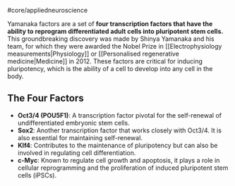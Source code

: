 #core/appliedneuroscience

Yamanaka factors are a set of **four transcription factors that have the ability to reprogram differentiated adult cells into pluripotent stem cells.** This groundbreaking discovery was made by Shinya Yamanaka and his team, for which they were awarded the Nobel Prize in [[Electrophysiology measurements|Physiology]] or [[Personalised regenerative medicine|Medicine]] in 2012. These factors are critical for inducing pluripotency, which is the ability of a cell to develop into any cell in the body.

## The Four Factors

- **Oct3/4 (POU5F1)**: A transcription factor pivotal for the self-renewal of undifferentiated embryonic stem cells.
- **Sox2**: Another transcription factor that works closely with Oct3/4. It is also essential for maintaining self-renewal.
- **Klf4**: Contributes to the maintenance of pluripotency but can also be involved in regulating cell differentiation.
- **c-Myc**: Known to regulate cell growth and apoptosis, it plays a role in cellular reprogramming and the proliferation of induced pluripotent stem cells (iPSCs).
